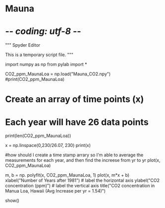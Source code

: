 # Mauna
# -*- coding: utf-8 -*-
"""
Spyder Editor

This is a temporary script file.
"""

import numpy as np
from pylab import *

CO2_ppm_MaunaLoa = np.load("Mauna_CO2.npy")
#print(CO2_ppm_MaunaLoa)

# Create an array of time points (x)
# Each year will have 26 data points 

print(len(CO2_ppm_MaunaLoa))

x = np.linspace(0,230/26.07, 230)
print(x)

#how should I create a time stamp arrary so I'm able to average the measurements for each year, and then find the increese from yr to yr 
plot(x, CO2_ppm_MaunaLoa)

m, b = np. polyfit(x, CO2_ppm_MaunaLoa, 1)
plot(x, m*x + b)
xlabel("Number of Years after 1981")                    # label the horizontal axis
ylabel("CO2 concentration (ppm)")                       # label the vertical axis
title("CO2 concentration in Manua Loa, Hawaii (Avg Increase per yr = 1.54)")

show()

